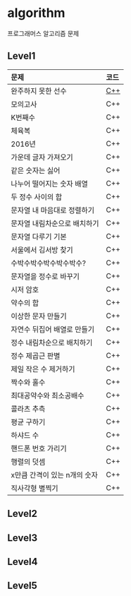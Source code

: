 # algorithm
프로그래머스 알고리즘 문제

## Level1

|문제|코드|
|:-------------|:-------------|
|완주하지 못한 선수|[C++](https://github.com/ambacc244/algorithm/tree/master/level1/완주하지_못한_선수.cpp)|
|모의고사|C++|
|K번째수|C++|
|체육복|C++|
|2016년|C++|
|가운데 글자 가져오기|C++|
|같은 숫자는 싫어|C++|
|나누어 떨어지는 숫자 배열|C++|
|두 정수 사이의 합|C++|
|문자열 내 마음대로 정렬하기|C++|
|문자열 내림차순으로 배치하기|C++|
|문자열 다루기 기본|C++|
|서울에서 김서방 찾기|C++|
|수박수박수박수박수박수?|C++|
|문자열을 정수로 바꾸기|C++|
|시저 암호|C++|
|약수의 합|C++|
|이상한 문자 만들기|C++|
|자연수 뒤집어 배열로 만들기|C++|
|정수 내림차순으로 배치하기|C++|
|정수 제곱근 판별|C++|
|제일 작은 수 제거하기|C++|
|짝수와 홀수|C++|
|최대공약수와 최소공배수|C++|
|콜라츠 추측|C++|
|평균 구하기|C++|
|하샤드 수|C++|
|핸드폰 번호 가리기|C++|
|행렬의 덧셈|C++|
|x만큼 간격이 있는 n개의 숫자|C++|
|직사각형 별찍기|C++|


## Level2


## Level3


## Level4


## Level5
